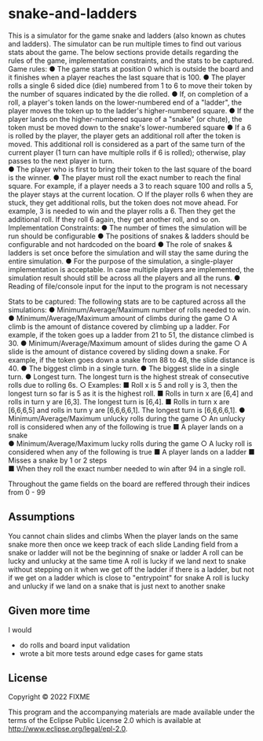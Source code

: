 # snake-and-ladders

This is a simulator for the game snake and ladders (also known as chutes and  ladders). The simulator can be run multiple times to find out various stats about the game. The  below sections provide details regarding the rules of the game, implementation constraints, and  the stats to be captured. 
Game rules: 
● The game starts at position 0 which is outside the board and it finishes when a player  reaches the last square that is 100. 
● The player rolls a single 6 sided dice (die) numbered from 1 to 6 to move their token by  the number of squares indicated by the die rolled. 
● If, on completion of a roll, a player's token lands on the lower-numbered end of a  "ladder", the player moves the token up to the ladder's higher-numbered square.  ● If the player lands on the higher-numbered square of a "snake" (or chute), the token  must be moved down to the snake's lower-numbered square 
● If a 6 is rolled by the player, the player gets an additional roll after the token is moved.  This additional roll is considered as a part of the same turn of the current player (1 turn  can have multiple rolls if 6 is rolled); otherwise, play passes to the next player in turn.  
● The player who is first to bring their token to the last square of the board is the winner. ● The player must roll the exact number to reach the final square. For example, if a player  needs a 3 to reach square 100 and rolls a 5, the player stays at the current location.  ○ If the player rolls 6 when they are stuck, they get additional rolls, but the token  does not move ahead. For example, 3 is needed to win and the player rolls a 6.  Then they get the additional roll. If they roll 6 again, they get another roll, and so  on. 
Implementation Constraints: 
● The number of times the simulation will be run should be configurable ● The positions of snakes & ladders should be configurable and not hardcoded on the  board 
● The role of snakes & ladders is set once before the simulation and will stay the same  during the entire simulation. 
● For the purpose of the simulation, a single-player implementation is acceptable. In case  multiple players are implemented, the simulation result should still be across all the  players and all the runs. 
● Reading of file/console input for the input to the program is not necessary

Stats to be captured: 
The following stats are to be captured across all the simulations: 
● Minimum/Average/Maximum number of rolls needed to win. 
● Minimum/Average/Maximum amount of climbs during the game 
○ A climb is the amount of distance covered by climbing up a ladder. For example,  if the token goes up a ladder from 21 to 51, the distance climbed is 30. 
● Minimum/Average/Maximum amount of slides during the game 
○ A slide is the amount of distance covered by sliding down a snake. For example,  if the token goes down a snake from 88 to 48, the slide distance is 40. 
● The biggest climb in a single turn. 
● The biggest slide in a single turn. 
● Longest turn. The longest turn is the highest streak of consecutive rolls due to rolling 6s. ○ Examples: 
■ Roll x is 5 and roll y is 3, then the longest turn so far is 5 as it is the  highest roll. 
■ Rolls in turn x are [6,4] and rolls in turn y are [6,3]. The longest turn is  [6,4]. 
■ Rolls in turn x are [6,6,6,5] and rolls in turn y are [6,6,6,6,1]. The longest  turn is [6,6,6,6,1]. 
● Minimum/Average/Maximum unlucky rolls during the game 
○ An unlucky roll is considered when any of the following is true 
■ A player lands on a snake  
● Minimum/Average/Maximum lucky rolls during the game 
○ A lucky roll is considered when any of the following is true 
■ A player lands on a ladder 
■ Misses a snake by 1 or 2 steps  
■ When they roll the exact number needed to win after 94 in a single roll.


Throughout the game fields on the board are reffered through their indices from 0 - 99
## Assumptions
You cannot chain slides and climbs
When the player lands on the same snake more then once we keep track of each slide
Landing field from a snake or ladder will not be the beginning of snake or ladder
A roll can be lucky and unlucky at the same time
A roll is lucky if we land next to snake without stepping on it when we get off the ladder if there is a ladder, but not if we get on a ladder which is close to "entrypoint" for snake
A roll is lucky and unlucky if we land on a snake that is just next to another snake 

## Given more time
I would 
- do rolls and board input validation
- wrote a bit more tests around edge cases for game stats



## License

Copyright © 2022 FIXME

This program and the accompanying materials are made available under the
terms of the Eclipse Public License 2.0 which is available at
http://www.eclipse.org/legal/epl-2.0.
